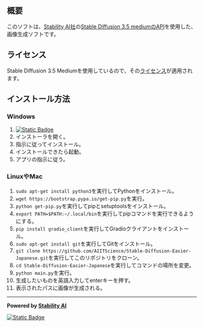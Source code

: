 
## 概要
このソフトは、[Stability AI社](https://stability.ai/)の[Stable Diffusion 3.5 mediumのAPI](https://huggingface.co/spaces/stabilityai/stable-diffusion-3.5-medium)を使用した、画像生成ソフトです。
## ライセンス
Stable Diffusion 3.5 Mediumを使用しているので、その[ライセンス](https://github.com/AIITScience/Stable-Diffusion-Easier/blob/main/LICENSE.md)が適用されます。
## インストール方法
### Windows
1. [![Static Badge](https://img.shields.io/badge/%E3%83%80%E3%82%A6%E3%83%B3%E3%83%AD%E3%83%BC%E3%83%89-green)](https://github.com/AIITScience/Stable-Diffusion-Easier-Japanese/releases/download/v1/Stable-Diffusion-easierSetup.exe)
2. インストーラを開く。
3. 指示に従ってインストール。
4. インストールできたら起動。
5. アプリの指示に従う。

### LinuxやMac
1. `sudo apt-get install python3`を実行してPythonをインストール。
2. `wget https://bootstrap.pypa.io/get-pip.py`を実行。
3. `python get-pip.py`を実行してpipとsetuptoolsをインストール。
4. `export PATH=$PATH:~/.local/bin`を実行してpipコマンドを実行できるようにする。
5. `pip install gradio_client`を実行してGradioクライアントをインストール。
6. `sudo apt-get install git`を実行してGitをインストール。
7. `git clone https://github.com/AIITScience/Stable-Diffusion-Easier-Japanese.git`を実行してこのリポジトリをクローン。
8. `cd Stable-Diffusion-Easier-Japanese`を実行してコマンドの場所を変更。
9. `python main.py`を実行。
10. 生成したいものを英語入力してenterキーを押す。
11. 表示されたパスに画像が生成される。

---
**Powered by [Stability AI](https://stability.ai/)**

[![Static Badge](https://img.shields.io/badge/%E3%83%9B%E3%83%BC%E3%83%A0%E3%81%AB%E6%88%BB%E3%82%8B-blue)](https://aiitscience.github.io/) 
